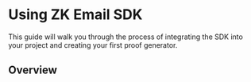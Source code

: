 # Using ZK Email SDK

This guide will walk you through the process of integrating the SDK into your project and creating your first proof generator.

## Overview
